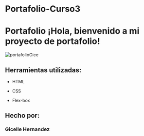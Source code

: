 ﻿# Portafolio-Curso3
# Portafolio ¡Hola, bienvenido a mi proyecto de portafolio!

![portafolioGice](https://github.com/user-attachments/assets/f4b2ec57-d01e-4aa9-8006-50a988e0d29d)

## Herramientas utilizadas:

* HTML


* CSS

* Flex-box

## Hecho por:

### Gicelle Hernandez
